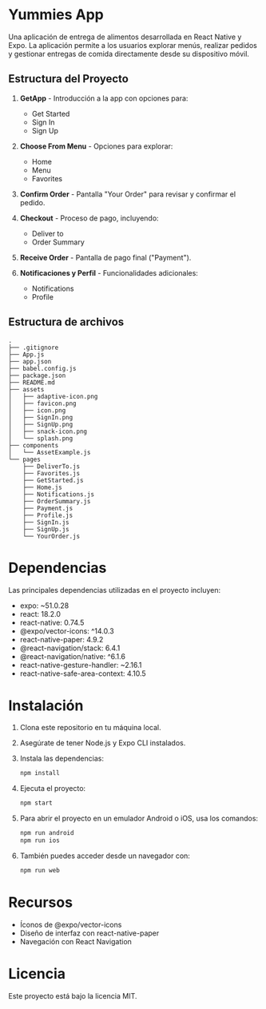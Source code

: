 # Yummies App

Una aplicación de entrega de alimentos desarrollada en React Native y Expo. La aplicación permite a los usuarios explorar menús, realizar pedidos y gestionar entregas de comida directamente desde su dispositivo móvil.

## Estructura del Proyecto

1. **GetApp** - Introducción a la app con opciones para:
   - Get Started
   - Sign In
   - Sign Up


2. **Choose From Menu** - Opciones para explorar:
   - Home
   - Menu
   - Favorites


3. **Confirm Order** - Pantalla "Your Order" para revisar y confirmar el pedido.

4. **Checkout** - Proceso de pago, incluyendo:
   - Deliver to
   - Order Summary


5. **Receive Order** - Pantalla de pago final ("Payment").

6. **Notificaciones y Perfil** - Funcionalidades adicionales:
   - Notifications
   - Profile

## Estructura de archivos

```plaintext
.
├── .gitignore
├── App.js
├── app.json
├── babel.config.js
├── package.json
├── README.md
├── assets
│   ├── adaptive-icon.png
│   ├── favicon.png
│   ├── icon.png
│   ├── SignIn.png
│   ├── SignUp.png
│   ├── snack-icon.png
│   └── splash.png
├── components
│   └── AssetExample.js
└── pages
    ├── DeliverTo.js
    ├── Favorites.js
    ├── GetStarted.js
    ├── Home.js
    ├── Notifications.js
    ├── OrderSummary.js
    ├── Payment.js
    ├── Profile.js
    ├── SignIn.js
    ├── SignUp.js
    └── YourOrder.js

```

# Dependencias

Las principales dependencias utilizadas en el proyecto incluyen:

- expo: ~51.0.28
- react: 18.2.0
- react-native: 0.74.5
- @expo/vector-icons: ^14.0.3
- react-native-paper: 4.9.2
- @react-navigation/stack: 6.4.1
- @react-navigation/native: ^6.1.6
- react-native-gesture-handler: ~2.16.1
- react-native-safe-area-context: 4.10.5

# Instalación

1. Clona este repositorio en tu máquina local.

2. Asegúrate de tener Node.js y Expo CLI instalados.

3. Instala las dependencias:

    ```bash
    npm install
    ```

4. Ejecuta el proyecto:

    ```bash
    npm start
    ```

5. Para abrir el proyecto en un emulador Android o iOS, usa los comandos:

    ```bash
    npm run android
    npm run ios
    ```

6. También puedes acceder desde un navegador con:

    ```bash
    npm run web
    ```

# Recursos
- Íconos de @expo/vector-icons
- Diseño de interfaz con react-native-paper
- Navegación con React Navigation

# Licencia
Este proyecto está bajo la licencia MIT.